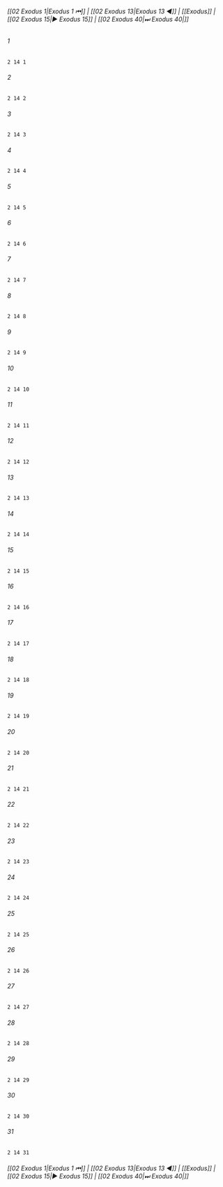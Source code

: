 
###### [[02 Exodus 1|Exodus 1 ⏮]] | [[02 Exodus 13|Exodus 13 ◀]] | [[Exodus]] | [[02 Exodus 15|▶ Exodus 15]] | [[02 Exodus 40|⏭ Exodus 40|]]

###### 1
``` verse
2 14 1 
```
###### 2
``` verse
2 14 2 
```
###### 3
``` verse
2 14 3 
```
###### 4
``` verse
2 14 4 
```
###### 5
``` verse
2 14 5 
```
###### 6
``` verse
2 14 6 
```
###### 7
``` verse
2 14 7 
```
###### 8
``` verse
2 14 8 
```
###### 9
``` verse
2 14 9 
```
###### 10
``` verse
2 14 10 
```
###### 11
``` verse
2 14 11 
```
###### 12
``` verse
2 14 12 
```
###### 13
``` verse
2 14 13 
```
###### 14
``` verse
2 14 14 
```
###### 15
``` verse
2 14 15 
```
###### 16
``` verse
2 14 16 
```
###### 17
``` verse
2 14 17 
```
###### 18
``` verse
2 14 18 
```
###### 19
``` verse
2 14 19 
```
###### 20
``` verse
2 14 20 
```
###### 21
``` verse
2 14 21 
```
###### 22
``` verse
2 14 22 
```
###### 23
``` verse
2 14 23 
```
###### 24
``` verse
2 14 24 
```
###### 25
``` verse
2 14 25 
```
###### 26
``` verse
2 14 26 
```
###### 27
``` verse
2 14 27 
```
###### 28
``` verse
2 14 28 
```
###### 29
``` verse
2 14 29 
```
###### 30
``` verse
2 14 30 
```
###### 31
``` verse
2 14 31 
```

###### [[02 Exodus 1|Exodus 1 ⏮]] | [[02 Exodus 13|Exodus 13 ◀]] | [[Exodus]] | [[02 Exodus 15|▶ Exodus 15]] | [[02 Exodus 40|⏭ Exodus 40|]]

